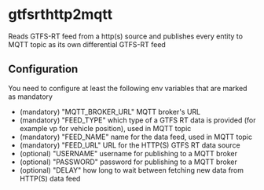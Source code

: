 # gtfsrthttp2mqtt

Reads GTFS-RT feed from a http(s) source and publishes every entity to MQTT topic as its own differential GTFS-RT feed

## Configuration

You need to configure at least the following env variables that are marked as mandatory

* (mandatory) "MQTT_BROKER_URL" MQTT broker's URL
* (mandatory) "FEED_TYPE" which type of a GTFS RT data is provided (for example vp for vehicle position), used in MQTT topic
* (mandatory) "FEED_NAME" name for the data feed, used in MQTT topic
* (mandatory) "FEED_URL" URL for the HTTP(S) GTFS RT data source
* (optional) "USERNAME" username for publishing to a MQTT broker
* (optional) "PASSWORD" password for publishing to a MQTT broker
* (optional) "DELAY" how long to wait between fetching new data from HTTP(S) data feed 
